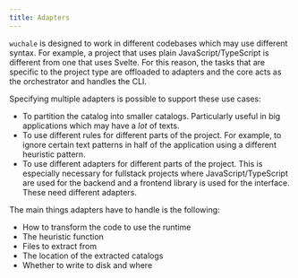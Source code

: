 ```yaml
---
title: Adapters
---
```


`wuchale` is designed to work in different codebases which may use different
syntax. For example, a project that uses plain JavaScript/TypeScript is
different from one that uses Svelte. For this reason, the tasks that are
specific to the project type are offloaded to adapters and the core acts as the
orchestrator and handles the CLI.

Specifying multiple adapters is possible to support these use cases:

- To partition the catalog into smaller catalogs. Particularly useful in big
  applications which may have a *lot* of texts.
- To use different rules for different parts of the project. For example, to
  ignore certain text patterns in half of the application using a different
  heuristic pattern.
- To use different adapters for different parts of the project. This is
  especially necessary for fullstack projects where JavaScript/TypeScript are
  used for the backend and a frontend library is used for the interface. These
  need different adapters.

The main things adapters have to handle is the following:

- How to transform the code to use the runtime
- The heuristic function
- Files to extract from
- The location of the extracted catalogs
- Whether to write to disk and where

